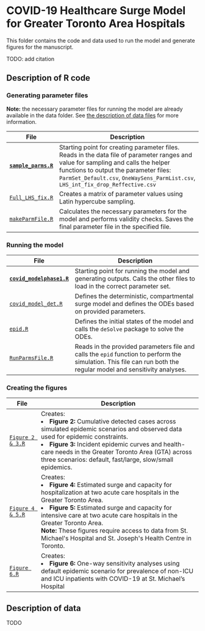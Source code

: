 # COVID-19 Healthcare Surge Model for Greater Toronto Area Hospitals

This folder contains the code and data used to run the model and generate
figures for the manuscript.

TODO: add citation

## Description of R code

### Generating parameter files

**Note:** the necessary parameter files for running the model are already available in the data folder. See [the description of data files](#description-of-data-files) for more information.

| File | Description |
| ---- | ----------- |
| [**`sample_parms.R`**](./code/sample_parms.R) | Starting point for creating parameter files. Reads in the data file of parameter ranges and value for sampling and calls the helper functions to output the parameter files: `ParmSet_Default.csv`, `OneWaySens_ParmList.csv`, `LHS_int_fix_drop_Reffective.csv` |
| [`Full_LHS_fix.R`](./code/Full_LHS_fix.R) | Creates a matrix of parameter values using Latin hypercube sampling. |
| [`makeParmFile.R`](./code/makeParmFile.R) | Calculates the necessary parameters for the model and performs validity checks. Saves the final parameter file in the specified file. |

### Running the model

| File | Description |
| ---- | ----------- |
| [**`covid_modelphase1.R`**](./code/covid_modelphase1.R) | Starting point for running the model and generating outputs. Calls the other files to load in the correct parameter set. |
| [`covid_model_det.R`](./code/covid_model_det.R) | Defines the deterministic, compartmental surge model and defines the ODEs based on provided parameters. |
| [`epid.R`](./code/epid.R) | Defines the initial states of the model and calls the `deSolve` package to solve the ODEs. |
| [`RunParmsFile.R`](./code/RunParmsFile.R) | Reads in the provided parameters file and calls the `epid` function to perform the simulation. This file can run both the regular model and sensitivity analyses. |

### Creating the figures
| File | Description |
| ---- | ----------- |
| [`Figure 2 & 3.R`](./code/Figure%202%20&%203.R) | Creates: <li> **Figure 2:** Cumulative detected cases across simulated epidemic scenarios and observed data used for epidemic constraints. <li> **Figure 3:** Incident epidemic curves and health-care needs in the Greater Toronto Area (GTA) across three scenarios: default, fast/large, slow/small epidemics. |
| [`Figure 4 & 5.R`](./code/Figure%204%20&%205.R) | Creates: <li> **Figure 4:** Estimated surge and capacity for hospitalization at two acute care hospitals in the Greater Toronto Area. <li> **Figure 5:** Estimated surge and capacity for intensive care at two acute care hospitals in the Greater Toronto Area. <br> **Note:** These figures require access to data from St. Michael's Hospital and St. Joseph's Health Centre in Toronto.  |
| [`Figure 6.R`](./code/Figure%206.R) | Creates: <li> **Figure 6:** One-way sensitivity analyses using default epidemic scenario for prevalence of non-ICU and ICU inpatients with COVID-19 at St. Michael’s Hospital |

## Description of data
TODO
